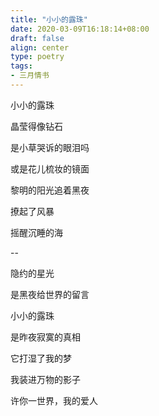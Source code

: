 ```yaml
---
title: "小小的露珠"
date: 2020-03-09T16:18:14+08:00
draft: false
align: center
type: poetry
tags:
- 三月情书
---
```


小小的露珠

晶莹得像钻石

是小草哭诉的眼泪吗

或是花儿梳妆的镜面

黎明的阳光追着黑夜

撩起了风暴

摇醒沉睡的海

--

隐约的星光

是黑夜给世界的留言

小小的露珠

是昨夜寂寞的真相

它打湿了我的梦

我装进万物的影子

许你一世界，我的爱人
